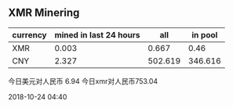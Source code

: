 ## XMR Minering

|currency|mined in last 24 hours|all|in pool|
|---|---|---|---|
|XMR|0.003|0.667|0.46|
|CNY|2.327|502.619|346.616|

今日美元对人民币 6.94	今日xmr对人民币753.04


2018-10-24 04:40